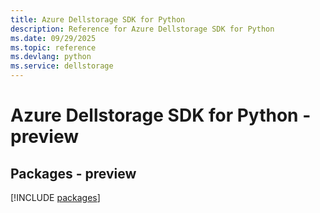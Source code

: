```yaml
---
title: Azure Dellstorage SDK for Python
description: Reference for Azure Dellstorage SDK for Python
ms.date: 09/29/2025
ms.topic: reference
ms.devlang: python
ms.service: dellstorage
---
```

# Azure Dellstorage SDK for Python - preview
## Packages - preview
[!INCLUDE [packages](dellstorage-index.md)]